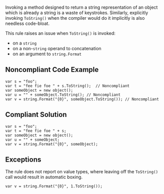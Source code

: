 
Invoking a method designed to return a string representation of an object which is already a string is a waste of keystrokes. Similarly, explicitly<br>invoking `ToString()` when the compiler would do it implicitly is also needless code-bloat.

This rule raises an issue when `ToString()` is invoked:

- on a `string`
- on a non-`string` operand to concatenation
- on an argument to `string.Format`


## Noncompliant Code Example


    var s = "foo";
    var t = "fee fie foe " + s.ToString();  // Noncompliant
    var someObject = new object();
    var u = "" + someObject.ToString(); // Noncompliant
    var v = string.Format("{0}", someObject.ToString()); // Noncompliant


## Compliant Solution


    var s = "foo";
    var t = "fee fie foe " + s;
    var someObject = new object();
    var u = "" + someObject;
    var v = string.Format("{0}", someObject);


## Exceptions

The rule does not report on value types, where leaving off the `ToString()` call would result in automatic boxing.


    var v = string.Format("{0}", 1.ToString());


